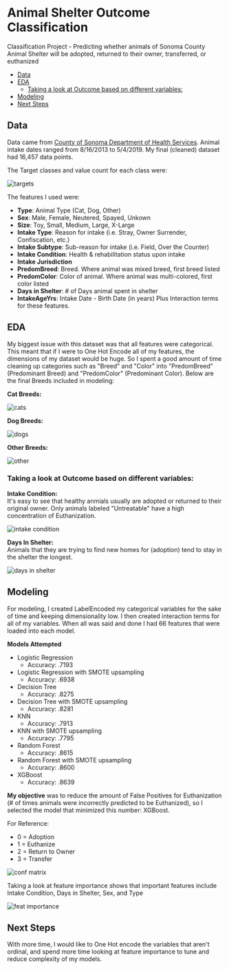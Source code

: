 # Animal Shelter Outcome Classification
Classification Project - Predicting whether animals of Sonoma County Animal Shelter will be adopted, returned to their owner, transferred, or euthanized 

- [Data](#data)
- [EDA](#eda)
  - [Taking a look at Outcome based on different variables:](#taking-a-look-at-outcome-based-on-different-variables)
- [Modeling](#modeling)
- [Next Steps](#next-steps)

## Data
Data came from [County of Sonoma Department of Health Services](https://data.sonomacounty.ca.gov/Government/Animal-Shelter-Intake-and-Outcome/924a-vesw). Animal intake dates ranged from 8/16/2013 to 5/4/2019.  My final (cleaned) dataset had 16,457 data points. 

The Target classes and value count for each class were: 

![targets](https://github.com/MsJacksonIYN/PetAdoptionClassification/blob/master/viz/targets.png)


The features I used were:
- **Type**: Animal Type (Cat, Dog, Other)
- **Sex**: Male, Female, Neutered, Spayed, Unkown
- **Size**: Toy, Small, Medium, Large, X-Large
- **Intake Type**: Reason for intake (i.e. Stray, Owner Surrender, Confiscation, etc.)
- **Intake Subtype**: Sub-reason for intake (i.e. Field, Over the Counter)
- **Intake Condition**: Health & rehabilitation status upon intake
- **Intake Jurisdiction**
- **PredomBreed**: Breed.  Where animal was mixed breed, first breed listed
- **PredomColor**: Color of animal.  Where animal was multi-colored, first color listed
- **Days in Shelter**: # of Days animal spent in shelter
- **IntakeAgeYrs**: Intake Date - Birth Date (in years)
Plus Interaction terms for these features.

## EDA
My biggest issue with this dataset was that all features were categorical.  This meant that if I were to One Hot Encode all of my features, the dimensions of my dataset would be huge.  So I spent a good amount of time cleaning up categories such as "Breed" and "Color" into "PredomBreed" (Predominant Breed) and "PredomColor" (Predominant Color).  Below are the final Breeds included in modeling:

**Cat Breeds:**

![cats](https://github.com/MsJacksonIYN/PetAdoptionClassification/blob/master/viz/cat_breeds.png)

**Dog Breeds:**

![dogs](https://github.com/MsJacksonIYN/PetAdoptionClassification/blob/master/viz/dog_breeds.png)

**Other Breeds:**

![other](https://github.com/MsJacksonIYN/PetAdoptionClassification/blob/master/viz/other_breeds.png)

### Taking a look at Outcome based on different variables: 

**Intake Condition:** <br>
It's easy to see that healthy anmials usually are adopted or returned to their original owner.  Only animals labeled "Untreatable" have a high concentration of Euthanization.


![intake condition](https://github.com/MsJacksonIYN/PetAdoptionClassification/blob/master/viz/outcome_by_intakecond.png)

**Days In Shelter:** <br>
Animals that they are trying to find new homes for (adoption) tend to stay in the shelter the longest.

![days in shelter](https://github.com/MsJacksonIYN/PetAdoptionClassification/blob/master/viz/days_in_shelter.png)


## Modeling
For modeling, I created LabelEncoded my categorical variables for the sake of time and keeping dimensionality low.  I then created interaction terms for all of my variables.  When all was said and done I had 66 features that were loaded into each model. 

**Models Attempted**
 - Logistic Regression
    - Accuracy: .7193
 - Logistic Regression with SMOTE upsampling
    - Accuracy: .6938
- Decision Tree
    - Accuracy: .8275
 - Decision Tree with SMOTE upsampling
    - Accuracy: .8281
- KNN
    - Accuracy: .7913
 - KNN with SMOTE upsampling
    - Accuracy: .7795
- Random Forest
    - Accuracy: .8615
 - Random Forest with SMOTE upsampling
    - Accuracy: .8600
 - XGBoost
    - Accuracy: .8639

**My objective** was to reduce the amount of False Positives for Euthanization (# of times animals were incorrectly predicted to be Euthanized), so I selected the model that minimized this number: XGBoost.

For Reference: 
- 0 = Adoption
- 1 = Euthanize
- 2 = Return to Owner
- 3 = Transfer

![conf matrix](https://github.com/MsJacksonIYN/PetAdoptionClassification/blob/master/viz/conf_matrix_xgb.png)

Taking a look at feature importance shows that important features include Intake Condition, Days in Shelter, Sex, and Type

![feat importance](https://github.com/MsJacksonIYN/PetAdoptionClassification/blob/master/viz/feature_importance.png)

## Next Steps
With more time, I would like to One Hot encode the variables that aren't ordinal, and spend more time looking at feature importance to tune and reduce complexity of my models.
